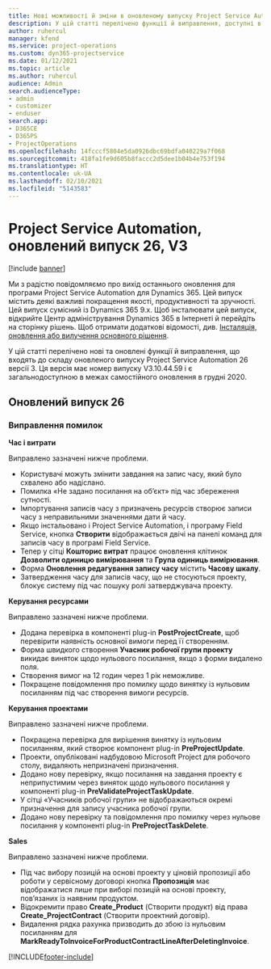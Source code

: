 ```yaml
---
title: Нові можливості й зміни в оновленому випуску Project Service Automation 26 версії 3
description: У цій статті перелічено функції й виправлення, доступні в оновленому випуску Project Service Automation 26 версії 3.
author: ruhercul
manager: kfend
ms.service: project-operations
ms.custom: dyn365-projectservice
ms.date: 01/12/2021
ms.topic: article
ms.author: ruhercul
audience: Admin
search.audienceType:
- admin
- customizer
- enduser
search.app:
- D365CE
- D365PS
- ProjectOperations
ms.openlocfilehash: 14fcccf5804e5da0926dbc69bdfa040229a7f068
ms.sourcegitcommit: 418fa1fe9d605b8faccc2d5dee1b04b4e753f194
ms.translationtype: HT
ms.contentlocale: uk-UA
ms.lasthandoff: 02/10/2021
ms.locfileid: "5143583"
---
```

# <a name="project-service-automation-update-release-26-v3"></a>Project Service Automation, оновлений випуск 26, V3

[!include [banner](../includes/psa-now-project-operations.md)]

Ми з радістю повідомляємо про вихід останнього оновлення для програми Project Service Automation для Dynamics 365. Цей випуск містить деякі важливі покращення якості, продуктивності та зручності. Цей випуск сумісний із Dynamics 365 9.x. Щоб інсталювати цей випуск, відкрийте Центр адміністрування Dynamics 365 в Інтернеті й перейдіть на сторінку рішень. Щоб отримати додаткові відомості, див. [Інсталяція, оновлення або вилучення основного рішення](https://docs.microsoft.com/power-platform/admin/install-remove-preferred-solution).

У цій статті перелічено нові та оновлені функції й виправлення, що входять до складу оновленого випуску Project Service Automation 26 версії 3. Ця версія має номер випуску V3.10.44.59 і є загальнодоступною в межах самостійного оновлення в грудні 2020.

## <a name="update-release-26"></a>Оновлений випуск 26

### <a name="bug-fixes"></a>Виправлення помилок

**Час і витрати**

Виправлено зазначені нижче проблеми.

- Користувачі можуть змінити завдання на запис часу, який було схвалено або надіслано.
- Помилка «Не задано посилання на об’єкт» під час збереження сутності.
- Імпортування записів часу з призначень ресурсів створює записи часу з неправильними значеннями дати й часу.
- Якщо інстальовано і Project Service Automation, і програму Field Service, кнопка **Створити** відображається двічі на панелі команд для записів часу в програмі Field Service.
- Тепер у сітці **Кошторис витрат** працює оновлення клітинок **Дозволити одиницю вимірювання** та **Група одиниць вимірювання**.
- Форма **Оновлення редагування запису часу** містить **Часову шкалу**.
- Затвердження часу для записів часу, що не стосуються проекту, блокує систему під час пошуку ролі затверджувача проекту.

**Керування ресурсами**

Виправлено зазначені нижче проблеми.

- Додана перевірка в компоненті plug-in **PostProjectCreate**, щоб перевірити наявність основної вимоги перед її створенням.
- Форма швидкого створення **Учасник робочої групи проекту** викидає виняток щодо нульового посилання, якщо з форми видалено поля.
- Створення вимог на 12 годин через 1 рік неможливе.
- Покращене повідомлення про помилку щодо винятку із нульовим посиланням під час створення вимоги ресурсів.

**Керування проектами**

Виправлено зазначені нижче проблеми.

- Покращена перевірка для вирішення винятку із нульовим посиланням, який створює компонент plug-in **PreProjectUpdate**.
- Проекти, опубліковані надбудовою Microsoft Project для робочого столу, видаляють непризначені призначення.
- Додано нову перевірку, якщо посилання на завдання проекту є неприпустимим через виняток щодо нульового посилання у компоненті plug-in **PreValidateProjectTaskUpdate**.
- У сітці «Учасників робочої групи» не відображаються окремі призначення для запису учасника робочої групи.
- Додано нову перевірку та повідомлення про помилку через нульове посилання у компоненті plug-in **PreProjectTaskDelete**.

**Sales**

Виправлено зазначені нижче проблеми.

- Під час вибору позицій на основі проекту у ціновій пропозиції або роботи у сервісному договорі кнопка **Пропозиція** має відображатися лише при виборі позицій на основі проекту, пов’язаних із наявним продуктом.
- Відокремити право **Create_Product** (Створити продукт) від права **Create_ProjectContract** (Створити проектний договір).
- Видалення рядка рахунка призводить до збою із нульовим посиланням для **MarkReadyToInvoiceForProductContractLineAfterDeletingInvoice**.


[!INCLUDE[footer-include](../includes/footer-banner.md)]